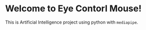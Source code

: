 # Welcome to Eye Contorl Mouse!

This is Artificial Intelligence project using python with `mediapipe`.
